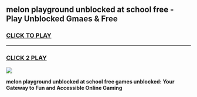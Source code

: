 
## melon playground unblocked at school free - Play Unblocked Gmaes & Free
<h3>
<a href="https://news.freeplayer.one?title=melon_playground_unblocked_at_school_free&ref=23F">CLICK TO PLAY</a></h3>
<hr>

<h3>
<a href="https://news.freeplayer.one?title=melon_playground_unblocked_at_school_free&ref=23F">CLICK 2 PLAY</a>
  
</h3>

<a href="https://news.freeplayer.one?title=melon_playground_unblocked_at_school_free&ref=23F/"><img src="https://clearcache.store/games.png"></a>


**melon playground unblocked at school free games unblocked: Your Gateway to Fun and Accessible Online Gaming**
